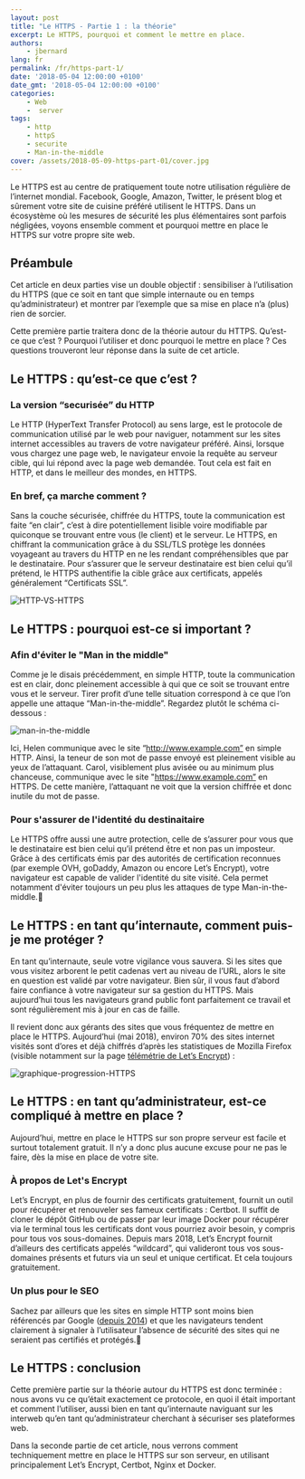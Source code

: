 ```yaml
---
layout: post
title: "Le HTTPS - Partie 1 : la théorie"
excerpt: Le HTTPS, pourquoi et comment le mettre en place.
authors:
    - jbernard
lang: fr
permalink: /fr/https-part-1/
date: '2018-05-04 12:00:00 +0100'
date_gmt: '2018-05-04 12:00:00 +0100'
categories:
    - Web
    -  server
tags:
    - http
    - httpS
    - securite
    - Man-in-the-middle
cover: /assets/2018-05-09-https-part-01/cover.jpg
---
```


Le HTTPS est au centre de pratiquement toute notre utilisation régulière de l’internet mondial. Facebook, Google, Amazon, Twitter, le présent blog et sûrement votre site de cuisine préféré utilisent le HTTPS. Dans un écosystème où les mesures de sécurité les plus élémentaires sont parfois négligées, voyons ensemble comment et pourquoi mettre en place le HTTPS sur votre propre site web.

## Préambule

Cet article en deux parties vise un double objectif : sensibiliser à l’utilisation du HTTPS (que ce soit en tant que simple internaute ou en temps qu’administrateur) et montrer par l’exemple que sa mise en place n’a (plus) rien de sorcier.

Cette première partie traitera donc de la théorie autour du HTTPS. Qu’est-ce que c’est ? Pourquoi l’utiliser et donc pourquoi le mettre en place ? Ces questions trouveront leur réponse dans la suite de cet article.

## Le HTTPS : qu’est-ce que c’est ?

### La version “securisée” du HTTP

Le HTTP (HyperText Transfer Protocol) au sens large, est le protocole de communication utilisé par le web pour naviguer, notamment sur les sites internet accessibles au travers de votre navigateur préféré. Ainsi, lorsque vous chargez une page web, le navigateur envoie la requête au serveur cible, qui lui répond avec la page web demandée. Tout cela est fait en HTTP, et dans le meilleur des mondes, en HTTPS.

### En bref, ça marche comment ?

Sans la couche sécurisée, chiffrée du HTTPS, toute la communication est faite “en clair”, c’est à dire potentiellement lisible voire modifiable par quiconque se trouvant entre vous (le client) et le serveur. Le HTTPS, en chiffrant la communication grâce à du SSL/TLS protège les données voyageant au travers du HTTP en ne les rendant compréhensibles que par le destinataire. Pour s’assurer que le serveur destinataire est bien celui qu’il prétend, le HTTPS authentifie la cible grâce aux certificats, appelés généralement “Certificats SSL”.

![HTTP-VS-HTTPS]({{site.baseurl}}/assets/2018-05-09-https-part-01/http-vs-https.png)


## Le HTTPS : pourquoi est-ce si important ?

### Afin d'éviter le "Man in the middle"

Comme je le disais précédemment, en simple HTTP, toute la communication est en clair, donc pleinement accessible à qui que ce soit se trouvant entre vous et le serveur. Tirer profit d’une telle situation correspond à ce que l’on appelle une attaque “Man-in-the-middle”. Regardez plutôt le schéma ci-dessous :

![man-in-the-middle]({{site.baseurl}}/assets/2018-05-09-https-part-01/man-in-the-middle.png)

Ici, Helen communique avec le site “http://www.example.com” en simple HTTP. Ainsi, la teneur de son mot de passe envoyé est pleinement visible au yeux de l’attaquant. Carol, visiblement plus avisée ou au minimum plus chanceuse, communique avec le site "https://www.example.com” en HTTPS. De cette manière, l’attaquant ne voit que la version chiffrée et donc inutile du mot de passe.

### Pour s'assurer de l'identité du destinaitaire

Le HTTPS offre aussi une autre protection, celle de s’assurer pour vous que le destinataire est bien celui qu’il prétend être et non pas un imposteur. Grâce à des certificats émis par des autorités de certification reconnues (par exemple OVH, goDaddy, Amazon ou encore Let’s Encrypt), votre navigateur est capable de valider l'identité du site visité. Cela permet notamment d'éviter toujours un peu plus les attaques de type Man-in-the-middle.

## Le HTTPS : en tant qu’internaute, comment puis-je me protéger ?

En tant qu’internaute, seule votre vigilance vous sauvera. Si les sites que vous visitez arborent le petit cadenas vert au niveau de l’URL, alors le site en question est validé par votre navigateur. Bien sûr, il vous faut d’abord faire confiance à votre navigateur sur sa gestion du HTTPS. Mais aujourd’hui tous les navigateurs grand public font parfaitement ce travail et sont régulièrement mis à jour en cas de faille.

Il revient donc aux gérants des sites que vous fréquentez de mettre en place le HTTPS. Aujourd’hui (mai 2018), environ 70% des sites internet visités sont d’ores et déjà chiffrés d’après les statistiques de Mozilla Firefox (visible notamment sur la page [télémétrie de Let’s Encrypt](https://letsencrypt.org/stats/)) :

![graphique-progression-HTTPS]({{site.baseurl}}/assets/2018-05-09-https-part-01/graph_HTTPS_use.png)


## Le HTTPS : en tant qu’administrateur, est-ce compliqué à mettre en place ?

Aujourd’hui, mettre en place le HTTPS sur son propre serveur est facile et surtout totalement gratuit. Il n’y a donc plus aucune excuse pour ne pas le faire, dès la mise en place de votre site.

### À propos de Let's Encrypt

Let’s Encrypt, en plus de fournir des certificats gratuitement, fournit un outil pour récupérer et renouveler ses fameux certificats : Certbot. Il suffit de cloner le dépôt GitHub ou de passer par leur image Docker pour récupérer via le terminal tous les certificats dont vous pourriez avoir besoin, y compris pour tous vos sous-domaines. Depuis mars 2018, Let’s Encrypt fournit d’ailleurs des certificats appelés “wildcard”, qui valideront tous vos sous-domaines présents et futurs via un seul et unique certificat. Et cela toujours gratuitement.

### Un plus pour le SEO

Sachez par ailleurs que les sites en simple HTTP sont moins bien référencés par Google ([depuis 2014](https://webmasters.googleblog.com/2014/08/https-as-ranking-signal.html)) et que les navigateurs tendent clairement à signaler à l’utilisateur l’absence de sécurité des sites qui ne seraient pas certifiés et protégés.


## Le HTTPS : conclusion

Cette première partie sur la théorie autour du HTTPS est donc terminée : nous avons vu ce qu’était exactement ce protocole, en quoi il était important et comment l’utiliser, aussi bien en tant qu’internaute naviguant sur les interweb qu’en tant qu’administrateur cherchant à sécuriser ses plateformes web.

Dans la seconde partie de cet article, nous verrons comment techniquement mettre en place le HTTPS sur son serveur, en utilisant principalement Let’s Encrypt, Certbot, Nginx et Docker.
